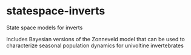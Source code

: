 # statespace-inverts
State space models for inverts

Includes Bayesian versions of the Zonneveld model that can be used to characterize seasonal population dynamics for univoltine invertebrates

